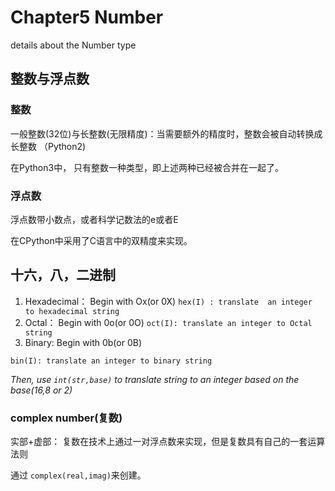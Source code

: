 # Chapter5 Number

details about the Number type

## 整数与浮点数

### 整数

一般整数(32位)与长整数(无限精度)：当需要额外的精度时，整数会被自动转换成长整数 （Python2)

在Python3中， 只有整数一种类型，即上述两种已经被合并在一起了。

### 浮点数

浮点数带小数点，或者科学记数法的e或者E

在CPython中采用了C语言中的双精度来实现。

## 十六，八，二进制

1. Hexadecimal： Begin with Ox(or 0X)
`
hex(I) : translate  an integer to hexadecimal string
`
2. Octal： Begin with 0o(or 0O)
`
oct(I): translate an integer to Octal string
`
3. Binary: Begin with 0b(or 0B)

`bin(I): translate an integer to binary string`

*Then, use `int(str,base)` to translate string to an integer based on the base(16,8 or 2)*

### complex number(复数)

实部+虚部： 复数在技术上通过一对浮点数来实现，但是复数具有自己的一套运算法则

通过 `complex(real,imag)`来创建。